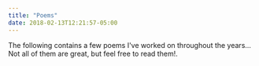 ```yaml
---
title: "Poems"
date: 2018-02-13T12:21:57-05:00
---
```


The following contains a few poems I've worked on throughout the years... Not
all of them are great, but feel free to read them!.
